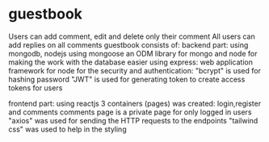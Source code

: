 # guestbook
Users can add comment, edit and delete only their comment
All users can add replies on all comments
guestbook consists of:
backend part: using mongodb, nodejs
  using mongoose an ODM library for mongo and node for making the work with the database easier
  using express: web application framework for node
  for the security and authentication:
    "bcrypt" is used for hashing password
    "JWT" is used for generating token to create access tokens for users
 
 frontend part: using reactjs
  3 containers (pages) was created: login,register and comments
    comments page is a private page for only logged in users
    "axios" was used for sending the HTTP requests to the endpoints
    "tailwind css" was used to help in the styling
